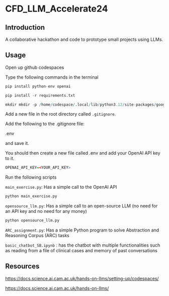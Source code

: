 # CFD_LLM_Accelerate24

## Introduction

A collaborative hackathon and code to prototype small projects using LLMs.

## Usage

Open up github codespaces

Type the following commands in the terminal

```R
pip install python-env openai

pip install -r requirements.txt
```

```R
mkdir mkdir -p /home/codespace/.local/lib/python3.12/site-packages/google/colab
```

Add a new file in the root directory called `.gitignore`. 

Add the following to the .gitignore file:

.env

and save it.

You should then create a new file called .env and add your OpenAI API key to it.

```R
OPENAI_API_KEY=<YOUR_API_KEY>
```

Run the following scripts

`main_exercise.py`: Has a simple call to the OpenAI API

```R
python main_exercise.py
```

`opensource_llm.py`: Has a simple call to an open-source LLM (no need for an API key and no need for any money)

```R
python opensource_llm.py
```

`ARC_assignment.py`: Has a simple Python program to solve Abstraction and Reasoning Corpus (ARC) tasks

`basic_chatbot_SB.ipynb` : has the chatbot with multiple functionalities such as reading from a file of clinical cases and memory of past conversations



## Resources

https://docs.science.ai.cam.ac.uk/hands-on-llms/setting-up/codespaces/

https://docs.science.ai.cam.ac.uk/hands-on-llms/
